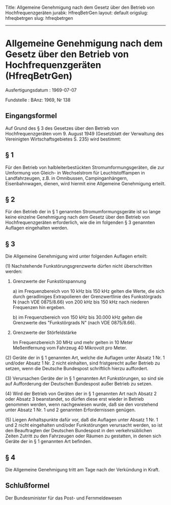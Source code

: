 Title: Allgemeine Genehmigung nach dem Gesetz über den Betrieb von Hochfrequenzgeräten
jurabk: HfreqBetrGen
layout: default
origslug: hfreqbetrgen
slug: hfreqbetrgen

---

# Allgemeine Genehmigung nach dem Gesetz über den Betrieb von Hochfrequenzgeräten (HfreqBetrGen)

Ausfertigungsdatum
:   1969-07-07

Fundstelle
:   BAnz: 1969, Nr 138



## Eingangsformel

Auf Grund des § 3 des Gesetzes über den Betrieb von
Hochfrequenzgeräten vom 9. August 1949 (Gesetzblatt der Verwaltung des
Vereinigten Wirtschaftsgebietes S. 235) wird bestimmt:


## § 1

Für den Betrieb von halbleiterbestückten Stromumformungsgeräten, die
zur Umformung von Gleich- in Wechselstrom für Leuchtstofflampen in
Landfahrzeugen, z.B. in Omnibussen, Campinganhängern, Eisenbahnwagen,
dienen, wird hiermit eine Allgemeine Genehmigung erteilt.


## § 2

Für den Betrieb der in § 1 genannten Stromumformungsgeräte ist so
lange keine einzelne Genehmigung nach dem Gesetz über den Betrieb von
Hochfrequenzgeräten erforderlich, wie die im folgenden § 3 genannten
Auflagen eingehalten werden.


## § 3

Die Allgemeine Genehmigung wird unter folgenden Auflagen erteilt:

(1) Nachstehende Funkstörungsgrenzwerte dürfen nicht überschritten
werden:

1.  Grenzwerte der Funkstörspannung

    a)  im Frequenzbereich von 10 kHz bis 150 kHz gelten die Werte, die sich
        durch geradliniges Extrapolieren der Grenzwertlinie des Funkstörgrads
        N (nach VDE 0875/8.66) von 200 kHz bis 150 kHz nach niederen
        Frequenzen hin ergeben.


    b)  im Frequenzbereich von 150 kHz bis 30.000 kHz gelten die Grenzwerte
        des "Funkstörgrads N" (nach VDE 0875/8.66).





2.  Grenzwerte der Störfeldstärke

    Im Frequenzbereich 30 MHz und mehr gelten in 10 Meter Meßentfernung
    vom Fahrzeug 40 Mikrovolt pro Meter.




(2) Geräte der in § 1 genannten Art, welche die Auflagen unter Absatz
1 Nr. 1 und/oder Absatz 1 Nr. 2 nicht einhalten, sind fristgerecht
außer Betrieb zu setzen, wenn die Deutsche Bundespost schriftlich
hierzu auffordert.

(3) Verursachen Geräte der in § 1 genannten Art Funkstörungen, so sind
sie auf Aufforderung der Deutschen Bundespost außer Betrieb zu setzen.

(4) Wird der Betrieb von Geräten der in § 1 genannten Art nach Absatz
2 oder Absatz 3 beanstandet, so dürfen diese erst wieder in Betrieb
genommen werden, wenn nachgewiesen wurde, daß sie den vorstehend unter
Absatz 1 Nr. 1 und 2 genannten Erfordernissen genügen.

(5) Liegen Anhaltspunkte dafür vor, daß die Auflagen unter Absatz 1
Nr. 1 und 2 nicht eingehalten und/oder Funkstörungen verursacht
werden, so ist den Beauftragten der Deutschen Bundespost in den
verkehrsüblichen Zeiten Zutritt zu den Fahrzeugen oder Räumen zu
gestatten, in denen sich Geräte der in § 1 genannten Art befinden.


## § 4

Die Allgemeine Genehmigung tritt am Tage nach der Verkündung in Kraft.


## Schlußformel

Der Bundesminister für das Post- und Fernmeldewesen

